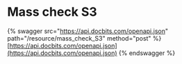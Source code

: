 # Mass check S3

{% swagger src="https://api.docbits.com/openapi.json" path="/resource/mass_check_S3" method="post" %}
[https://api.docbits.com/openapi.json](https://api.docbits.com/openapi.json)
{% endswagger %}
